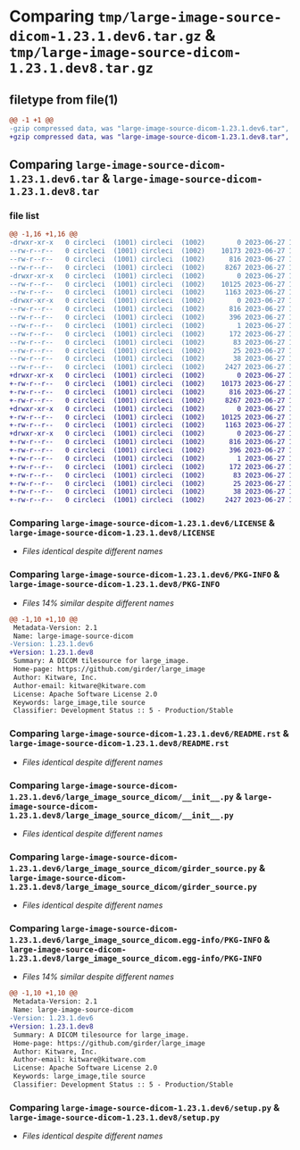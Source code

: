 # Comparing `tmp/large-image-source-dicom-1.23.1.dev6.tar.gz` & `tmp/large-image-source-dicom-1.23.1.dev8.tar.gz`

## filetype from file(1)

```diff
@@ -1 +1 @@
-gzip compressed data, was "large-image-source-dicom-1.23.1.dev6.tar", last modified: Tue Jun 27 14:26:40 2023, max compression
+gzip compressed data, was "large-image-source-dicom-1.23.1.dev8.tar", last modified: Tue Jun 27 17:24:26 2023, max compression
```

## Comparing `large-image-source-dicom-1.23.1.dev6.tar` & `large-image-source-dicom-1.23.1.dev8.tar`

### file list

```diff
@@ -1,16 +1,16 @@
-drwxr-xr-x   0 circleci  (1001) circleci  (1002)        0 2023-06-27 14:26:40.610122 large-image-source-dicom-1.23.1.dev6/
--rw-r--r--   0 circleci  (1001) circleci  (1002)    10173 2023-06-27 14:26:40.000000 large-image-source-dicom-1.23.1.dev6/LICENSE
--rw-r--r--   0 circleci  (1001) circleci  (1002)      816 2023-06-27 14:26:40.606122 large-image-source-dicom-1.23.1.dev6/PKG-INFO
--rw-r--r--   0 circleci  (1001) circleci  (1002)     8267 2023-06-27 14:26:40.000000 large-image-source-dicom-1.23.1.dev6/README.rst
-drwxr-xr-x   0 circleci  (1001) circleci  (1002)        0 2023-06-27 14:26:40.606122 large-image-source-dicom-1.23.1.dev6/large_image_source_dicom/
--rw-r--r--   0 circleci  (1001) circleci  (1002)    10125 2023-06-27 14:25:57.000000 large-image-source-dicom-1.23.1.dev6/large_image_source_dicom/__init__.py
--rw-r--r--   0 circleci  (1001) circleci  (1002)     1163 2023-06-27 14:25:57.000000 large-image-source-dicom-1.23.1.dev6/large_image_source_dicom/girder_source.py
-drwxr-xr-x   0 circleci  (1001) circleci  (1002)        0 2023-06-27 14:26:40.606122 large-image-source-dicom-1.23.1.dev6/large_image_source_dicom.egg-info/
--rw-r--r--   0 circleci  (1001) circleci  (1002)      816 2023-06-27 14:26:40.000000 large-image-source-dicom-1.23.1.dev6/large_image_source_dicom.egg-info/PKG-INFO
--rw-r--r--   0 circleci  (1001) circleci  (1002)      396 2023-06-27 14:26:40.000000 large-image-source-dicom-1.23.1.dev6/large_image_source_dicom.egg-info/SOURCES.txt
--rw-r--r--   0 circleci  (1001) circleci  (1002)        1 2023-06-27 14:26:40.000000 large-image-source-dicom-1.23.1.dev6/large_image_source_dicom.egg-info/dependency_links.txt
--rw-r--r--   0 circleci  (1001) circleci  (1002)      172 2023-06-27 14:26:40.000000 large-image-source-dicom-1.23.1.dev6/large_image_source_dicom.egg-info/entry_points.txt
--rw-r--r--   0 circleci  (1001) circleci  (1002)       83 2023-06-27 14:26:40.000000 large-image-source-dicom-1.23.1.dev6/large_image_source_dicom.egg-info/requires.txt
--rw-r--r--   0 circleci  (1001) circleci  (1002)       25 2023-06-27 14:26:40.000000 large-image-source-dicom-1.23.1.dev6/large_image_source_dicom.egg-info/top_level.txt
--rw-r--r--   0 circleci  (1001) circleci  (1002)       38 2023-06-27 14:26:40.610122 large-image-source-dicom-1.23.1.dev6/setup.cfg
--rw-r--r--   0 circleci  (1001) circleci  (1002)     2427 2023-06-27 14:25:57.000000 large-image-source-dicom-1.23.1.dev6/setup.py
+drwxr-xr-x   0 circleci  (1001) circleci  (1002)        0 2023-06-27 17:24:26.590877 large-image-source-dicom-1.23.1.dev8/
+-rw-r--r--   0 circleci  (1001) circleci  (1002)    10173 2023-06-27 17:24:26.000000 large-image-source-dicom-1.23.1.dev8/LICENSE
+-rw-r--r--   0 circleci  (1001) circleci  (1002)      816 2023-06-27 17:24:26.590877 large-image-source-dicom-1.23.1.dev8/PKG-INFO
+-rw-r--r--   0 circleci  (1001) circleci  (1002)     8267 2023-06-27 17:24:26.000000 large-image-source-dicom-1.23.1.dev8/README.rst
+drwxr-xr-x   0 circleci  (1001) circleci  (1002)        0 2023-06-27 17:24:26.590877 large-image-source-dicom-1.23.1.dev8/large_image_source_dicom/
+-rw-r--r--   0 circleci  (1001) circleci  (1002)    10125 2023-06-27 17:23:37.000000 large-image-source-dicom-1.23.1.dev8/large_image_source_dicom/__init__.py
+-rw-r--r--   0 circleci  (1001) circleci  (1002)     1163 2023-06-27 17:23:37.000000 large-image-source-dicom-1.23.1.dev8/large_image_source_dicom/girder_source.py
+drwxr-xr-x   0 circleci  (1001) circleci  (1002)        0 2023-06-27 17:24:26.590877 large-image-source-dicom-1.23.1.dev8/large_image_source_dicom.egg-info/
+-rw-r--r--   0 circleci  (1001) circleci  (1002)      816 2023-06-27 17:24:26.000000 large-image-source-dicom-1.23.1.dev8/large_image_source_dicom.egg-info/PKG-INFO
+-rw-r--r--   0 circleci  (1001) circleci  (1002)      396 2023-06-27 17:24:26.000000 large-image-source-dicom-1.23.1.dev8/large_image_source_dicom.egg-info/SOURCES.txt
+-rw-r--r--   0 circleci  (1001) circleci  (1002)        1 2023-06-27 17:24:26.000000 large-image-source-dicom-1.23.1.dev8/large_image_source_dicom.egg-info/dependency_links.txt
+-rw-r--r--   0 circleci  (1001) circleci  (1002)      172 2023-06-27 17:24:26.000000 large-image-source-dicom-1.23.1.dev8/large_image_source_dicom.egg-info/entry_points.txt
+-rw-r--r--   0 circleci  (1001) circleci  (1002)       83 2023-06-27 17:24:26.000000 large-image-source-dicom-1.23.1.dev8/large_image_source_dicom.egg-info/requires.txt
+-rw-r--r--   0 circleci  (1001) circleci  (1002)       25 2023-06-27 17:24:26.000000 large-image-source-dicom-1.23.1.dev8/large_image_source_dicom.egg-info/top_level.txt
+-rw-r--r--   0 circleci  (1001) circleci  (1002)       38 2023-06-27 17:24:26.590877 large-image-source-dicom-1.23.1.dev8/setup.cfg
+-rw-r--r--   0 circleci  (1001) circleci  (1002)     2427 2023-06-27 17:23:37.000000 large-image-source-dicom-1.23.1.dev8/setup.py
```

### Comparing `large-image-source-dicom-1.23.1.dev6/LICENSE` & `large-image-source-dicom-1.23.1.dev8/LICENSE`

 * *Files identical despite different names*

### Comparing `large-image-source-dicom-1.23.1.dev6/PKG-INFO` & `large-image-source-dicom-1.23.1.dev8/PKG-INFO`

 * *Files 14% similar despite different names*

```diff
@@ -1,10 +1,10 @@
 Metadata-Version: 2.1
 Name: large-image-source-dicom
-Version: 1.23.1.dev6
+Version: 1.23.1.dev8
 Summary: A DICOM tilesource for large_image.
 Home-page: https://github.com/girder/large_image
 Author: Kitware, Inc.
 Author-email: kitware@kitware.com
 License: Apache Software License 2.0
 Keywords: large_image,tile source
 Classifier: Development Status :: 5 - Production/Stable
```

### Comparing `large-image-source-dicom-1.23.1.dev6/README.rst` & `large-image-source-dicom-1.23.1.dev8/README.rst`

 * *Files identical despite different names*

### Comparing `large-image-source-dicom-1.23.1.dev6/large_image_source_dicom/__init__.py` & `large-image-source-dicom-1.23.1.dev8/large_image_source_dicom/__init__.py`

 * *Files identical despite different names*

### Comparing `large-image-source-dicom-1.23.1.dev6/large_image_source_dicom/girder_source.py` & `large-image-source-dicom-1.23.1.dev8/large_image_source_dicom/girder_source.py`

 * *Files identical despite different names*

### Comparing `large-image-source-dicom-1.23.1.dev6/large_image_source_dicom.egg-info/PKG-INFO` & `large-image-source-dicom-1.23.1.dev8/large_image_source_dicom.egg-info/PKG-INFO`

 * *Files 14% similar despite different names*

```diff
@@ -1,10 +1,10 @@
 Metadata-Version: 2.1
 Name: large-image-source-dicom
-Version: 1.23.1.dev6
+Version: 1.23.1.dev8
 Summary: A DICOM tilesource for large_image.
 Home-page: https://github.com/girder/large_image
 Author: Kitware, Inc.
 Author-email: kitware@kitware.com
 License: Apache Software License 2.0
 Keywords: large_image,tile source
 Classifier: Development Status :: 5 - Production/Stable
```

### Comparing `large-image-source-dicom-1.23.1.dev6/setup.py` & `large-image-source-dicom-1.23.1.dev8/setup.py`

 * *Files identical despite different names*

